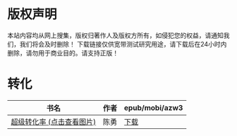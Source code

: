 # 版权声明

本站内容均从网上搜集，版权归著作人及版权方所有，如侵犯您的权益，请通知我们，我们将会及时删除！ 下载链接仅供宽带测试研究用途，请下载后在24小时内删除，请勿用于商业目的。请支持正版！

# 转化

| 书名 | 作者 | epub/mobi/azw3 |
| --- | --- | --- |
| [超级转化率 (点击查看图片)](https://www.dushupai.com/attachment/2024/06/08/69a00aa8202c1f69.jpg) | 陈勇 | [下载](https://url89.ctfile.com/f/31084289-1357049704-9e77e3?p=8866) |
